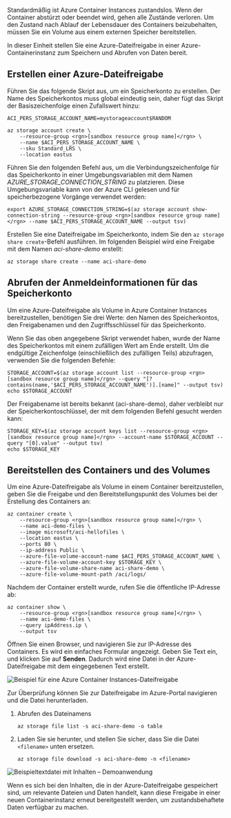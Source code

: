 Standardmäßig ist Azure Container Instances zustandslos. Wenn der Container abstürzt oder beendet wird, gehen alle Zustände verloren. Um den Zustand nach Ablauf der Lebensdauer des Containers beizubehalten, müssen Sie ein Volume aus einem externen Speicher bereitstellen.

In dieser Einheit stellen Sie eine Azure-Dateifreigabe in einer Azure-Containerinstanz zum Speichern und Abrufen von Daten bereit.

## <a name="create-an-azure-file-share"></a>Erstellen einer Azure-Dateifreigabe

Führen Sie das folgende Skript aus, um ein Speicherkonto zu erstellen. Der Name des Speicherkontos muss global eindeutig sein, daher fügt das Skript der Basiszeichenfolge einen Zufallswert hinzu:

```azurecli
ACI_PERS_STORAGE_ACCOUNT_NAME=mystorageaccount$RANDOM

az storage account create \
    --resource-group <rgn>[sandbox resource group name]</rgn> \
    --name $ACI_PERS_STORAGE_ACCOUNT_NAME \
    --sku Standard_LRS \
    --location eastus
```

Führen Sie den folgenden Befehl aus, um die Verbindungszeichenfolge für das Speicherkonto in einer Umgebungsvariablen mit dem Namen *AZURE_STORAGE_CONNECTION_STRING* zu platzieren. Diese Umgebungsvariable kann von der Azure CLI gelesen und für speicherbezogene Vorgänge verwendet werden:

```azurecli
export AZURE_STORAGE_CONNECTION_STRING=$(az storage account show-connection-string --resource-group <rgn>[sandbox resource group name]</rgn> --name $ACI_PERS_STORAGE_ACCOUNT_NAME --output tsv)
```

Erstellen Sie eine Dateifreigabe im Speicherkonto, indem Sie den `az storage share create`-Befehl ausführen. Im folgenden Beispiel wird eine Freigabe mit dem Namen *aci-share-demo* erstellt:

```azurecli
az storage share create --name aci-share-demo
```

## <a name="get-storage-credentials"></a>Abrufen der Anmeldeinformationen für das Speicherkonto

Um eine Azure-Dateifreigabe als Volume in Azure Container Instances bereitzustellen, benötigen Sie drei Werte: den Namen des Speicherkontos, den Freigabenamen und den Zugriffsschlüssel für das Speicherkonto.

Wenn Sie das oben angegebene Skript verwendet haben, wurde der Name des Speicherkontos mit einem zufälligen Wert am Ende erstellt. Um die endgültige Zeichenfolge (einschließlich des zufälligen Teils) abzufragen, verwenden Sie die folgenden Befehle:

```azurecli
STORAGE_ACCOUNT=$(az storage account list --resource-group <rgn>[sandbox resource group name]</rgn> --query "[?contains(name,'$ACI_PERS_STORAGE_ACCOUNT_NAME')].[name]" --output tsv)
echo $STORAGE_ACCOUNT
```

Der Freigabename ist bereits bekannt (aci-share-demo), daher verbleibt nur der Speicherkontoschlüssel, der mit dem folgenden Befehl gesucht werden kann:

```azurecli
STORAGE_KEY=$(az storage account keys list --resource-group <rgn>[sandbox resource group name]</rgn> --account-name $STORAGE_ACCOUNT --query "[0].value" --output tsv)
echo $STORAGE_KEY
```

## <a name="deploy-container-and-mount-volume"></a>Bereitstellen des Containers und des Volumes

Um eine Azure-Dateifreigabe als Volume in einem Container bereitzustellen, geben Sie die Freigabe und den Bereitstellungspunkt des Volumes bei der Erstellung des Containers an:

```azurecli
az container create \
    --resource-group <rgn>[sandbox resource group name]</rgn> \
    --name aci-demo-files \
    --image microsoft/aci-hellofiles \
    --location eastus \
    --ports 80 \
    --ip-address Public \
    --azure-file-volume-account-name $ACI_PERS_STORAGE_ACCOUNT_NAME \
    --azure-file-volume-account-key $STORAGE_KEY \
    --azure-file-volume-share-name aci-share-demo \
    --azure-file-volume-mount-path /aci/logs/
```

Nachdem der Container erstellt wurde, rufen Sie die öffentliche IP-Adresse ab:

```azurecli
az container show \
    --resource-group <rgn>[sandbox resource group name]</rgn> \
    --name aci-demo-files \
    --query ipAddress.ip \
    --output tsv
```

Öffnen Sie einen Browser, und navigieren Sie zur IP-Adresse des Containers. Es wird ein einfaches Formular angezeigt. Geben Sie Text ein, und klicken Sie auf **Senden**. Dadurch wird eine Datei in der Azure-Dateifreigabe mit dem eingegebenen Text erstellt.

![Beispiel für eine Azure Container Instances-Dateifreigabe](../media/5-files-ui.png)

Zur Überprüfung können Sie zur Dateifreigabe im Azure-Portal navigieren und die Datei herunterladen.

1. Abrufen des Dateinamens

    ```azurecli
    az storage file list -s aci-share-demo -o table
    ```

1. Laden Sie sie herunter, und stellen Sie sicher, dass Sie die Datei `<filename>` unten ersetzen.

    ```azurecli
    az storage file download -s aci-share-demo -n <filename>
    ```
    
![Beispieltextdatei mit Inhalten – Demoanwendung](../media/5-sample-text.png)

Wenn es sich bei den Inhalten, die in der Azure-Dateifreigabe gespeichert sind, um relevante Dateien und Daten handelt, kann diese Freigabe in einer neuen Containerinstanz erneut bereitgestellt werden, um zustandsbehaftete Daten verfügbar zu machen.